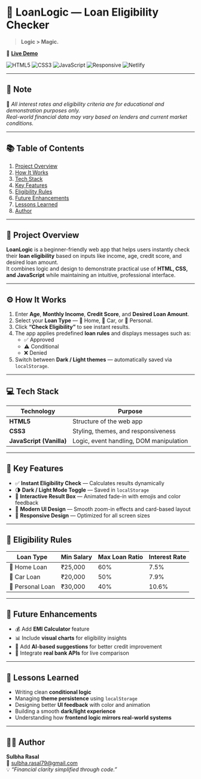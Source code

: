 # 💼 LoanLogic — Loan Eligibility Checker  

> **Logic > Magic.**  

🔗 [**Live Demo**](https://loanlogic-live.netlify.app/)  

![HTML5](https://img.shields.io/badge/HTML5-E34F26?style=for-the-badge&logo=html5&logoColor=white)
![CSS3](https://img.shields.io/badge/CSS3-1572B6?style=for-the-badge&logo=css3&logoColor=white)
![JavaScript](https://img.shields.io/badge/JavaScript-F7DF1E?style=for-the-badge&logo=javascript&logoColor=black)
![Responsive](https://img.shields.io/badge/Responsive-Design-4CAF50?style=for-the-badge)
![Netlify](https://img.shields.io/badge/Deployed%20on-Netlify-00C7B7?style=for-the-badge&logo=netlify&logoColor=white)

---

## 📘 Note  

📌 *All interest rates and eligibility criteria are for educational and demonstration purposes only.  
Real-world financial data may vary based on lenders and current market conditions.*  

---

## 📚 Table of Contents  
1. [Project Overview](#project-overview)  
2. [How It Works](#how-it-works)  
3. [Tech Stack](#tech-stack)  
4. [Key Features](#key-features)  
5. [Eligibility Rules](#eligibility-rules)  
6. [Future Enhancements](#future-enhancements)  
7. [Lessons Learned](#lessons-learned)  
8. [Author](#author)  

---

## 🧩 Project Overview  

**LoanLogic** is a beginner-friendly web app that helps users instantly check their **loan eligibility** based on inputs like income, age, credit score, and desired loan amount.  
It combines logic and design to demonstrate practical use of **HTML, CSS, and JavaScript** while maintaining an intuitive, professional interface.  

---

## ⚙️ How It Works  

1. Enter **Age**, **Monthly Income**, **Credit Score**, and **Desired Loan Amount**.  
2. Select your **Loan Type** — 🏡 Home, 🚗 Car, or 💼 Personal.  
3. Click **“Check Eligibility”** to see instant results.  
4. The app applies predefined **loan rules** and displays messages such as:  
   - ✅ Approved  
   - ⚠️ Conditional  
   - ❌ Denied  
5. Switch between **Dark / Light themes** — automatically saved via `localStorage`.  

---

## 💻 Tech Stack  

| Technology | Purpose |
|-------------|----------|
| **HTML5** | Structure of the web app |
| **CSS3** | Styling, themes, and responsiveness |
| **JavaScript (Vanilla)** | Logic, event handling, DOM manipulation |

---

## 🚀 Key Features  

- ✅ **Instant Eligibility Check** — Calculates results dynamically  
- 🌗 **Dark / Light Mode Toggle** — Saved in `localStorage`  
- 💬 **Interactive Result Box** — Animated fade-in with emojis and color feedback  
- 🎨 **Modern UI Design** — Smooth zoom-in effects and card-based layout  
- 📱 **Responsive Design** — Optimized for all screen sizes  

---

## 📏 Eligibility Rules  

| Loan Type | Min Salary | Max Loan Ratio | Interest Rate |
|------------|-------------|----------------|----------------|
| 🏡 Home Loan | ₹25,000 | 60% | 7.5% |
| 🚗 Car Loan | ₹20,000 | 50% | 7.9% |
| 💼 Personal Loan | ₹30,000 | 40% | 10.6% |

---

## 🌱 Future Enhancements  

- 💰 Add **EMI Calculator** feature  
- 📊 Include **visual charts** for eligibility insights  
- 🧠 Add **AI-based suggestions** for better credit improvement  
- 🏦 Integrate **real bank APIs** for live comparison  

---

## 🧠 Lessons Learned  

- Writing clean **conditional logic**  
- Managing **theme persistence** using `localStorage`  
- Designing better **UI feedback** with color and animation  
- Building a smooth **dark/light experience**  
- Understanding how **frontend logic mirrors real-world systems**  

---

## 👩‍💻 Author  

**Sulbha Rasal**  
📧 [sulbha.rasal79@gmail.com](mailto:sulbha.rasal79@gmail.com)  
💡 *“Financial clarity simplified through code.”*